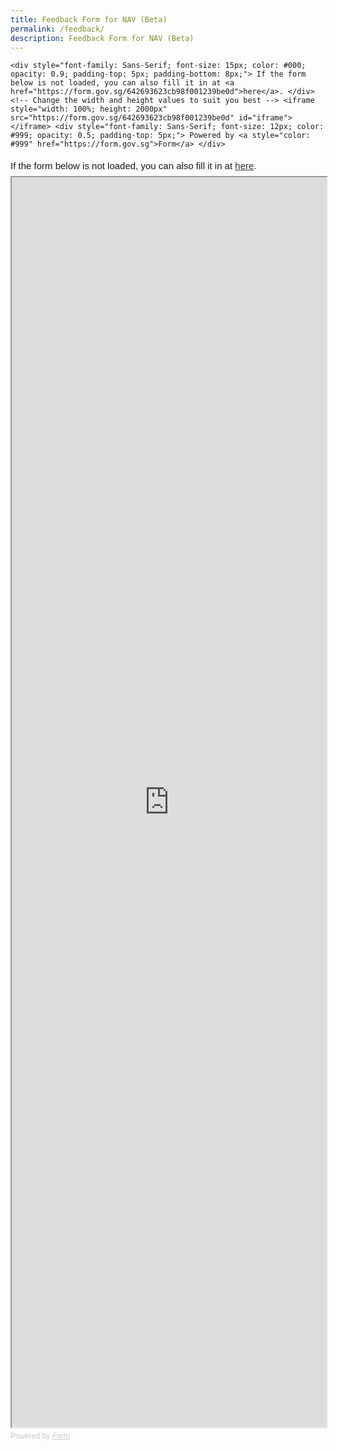 ```yaml
---
title: Feedback Form for NAV (Beta)
permalink: /feedback/
description: Feedback Form for NAV (Beta)
---
```

```
<div style="font-family: Sans-Serif; font-size: 15px; color: #000; opacity: 0.9; padding-top: 5px; padding-bottom: 8px;"> If the form below is not loaded, you can also fill it in at <a href="https://form.gov.sg/642693623cb98f001239be0d">here</a>. </div> <!-- Change the width and height values to suit you best --> <iframe style="width: 100%; height: 2000px" src="https://form.gov.sg/642693623cb98f001239be0d" id="iframe"></iframe> <div style="font-family: Sans-Serif; font-size: 12px; color: #999; opacity: 0.5; padding-top: 5px;"> Powered by <a style="color: #999" href="https://form.gov.sg">Form</a> </div>
```

<div style="font-family: Sans-Serif; font-size: 15px; color: #000; opacity: 0.9; padding-top: 5px; padding-bottom: 8px;"> If the form below is not loaded, you can also fill it in at <a href="https://form.gov.sg/642693623cb98f001239be0d">here</a>. </div> <!-- Change the width and height values to suit you best --> <iframe style="width: 100%; height: 2000px" src="https://form.gov.sg/642693623cb98f001239be0d" id="iframe"></iframe> <div style="font-family: Sans-Serif; font-size: 12px; color: #999; opacity: 0.5; padding-top: 5px;"> Powered by <a style="color: #999" href="https://form.gov.sg">Form</a> </div>